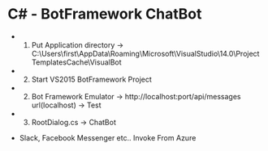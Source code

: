 # C# - BotFramework ChatBot

* 1. Put Application directory -> C:\Users\first\AppData\Roaming\Microsoft\VisualStudio\14.0\ProjectTemplatesCache\VisualBot

* 2. Start VS2015 BotFramework Project

* 2. Bot Framework Emulator -> http://localhost:port/api/messages url(localhost) -> Test

* 3. RootDialog.cs -> ChatBot 


* Slack, Facebook Messenger etc.. Invoke From Azure
